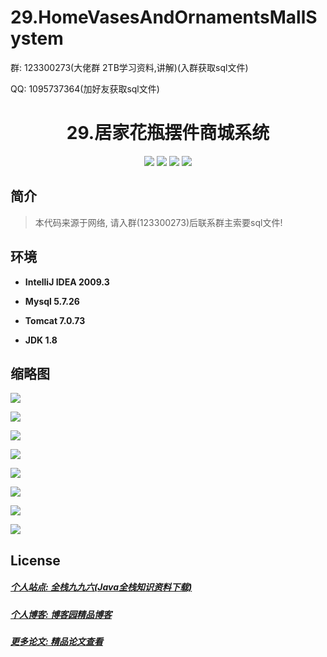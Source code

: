 # 29.HomeVasesAndOrnamentsMallSystem

<p>群: 123300273(大佬群 2TB学习资料,讲解)(入群获取sql文件)</p>
<p>QQ: 1095737364(加好友获取sql文件)</p>

<p><h1 align="center">29.居家花瓶摆件商城系统</h1></p>

<p align="center">
	<img src="https://img.shields.io/badge/jdk-1.8-orange.svg"/>
    <img src="https://img.shields.io/badge/servlet-1.x-lightgrey.svg"/>
    <img src="https://img.shields.io/badge/jsp-1.x-blue.svg"/>
    <img src="https://img.shields.io/badge/jdbc-1.x-blue.svg"/>
</p>

## 简介

> 本代码来源于网络, 请入群(123300273)后联系群主索要sql文件!
>


## 环境

- <b>IntelliJ IDEA 2009.3</b>

- <b>Mysql 5.7.26</b>

- <b>Tomcat 7.0.73</b>

- <b>JDK 1.8</b>


## 缩略图

![](https://img2020.cnblogs.com/blog/588112/202012/588112-20201222215636265-1962689977.png)

![](https://img2020.cnblogs.com/blog/588112/202012/588112-20201222215648276-1353945218.png)

![](https://img2020.cnblogs.com/blog/588112/202012/588112-20201222215658903-289344080.png)

![](https://img2020.cnblogs.com/blog/588112/202012/588112-20201222215712959-78050518.png)

![](https://img2020.cnblogs.com/blog/588112/202012/588112-20201222215725224-1029273947.png)

![](https://img2020.cnblogs.com/blog/588112/202012/588112-20201222215736457-1339838803.png)

![](https://img2020.cnblogs.com/blog/588112/202012/588112-20201222215744804-1532326765.png)

![](https://img2020.cnblogs.com/blog/588112/202012/588112-20201222215752064-1654419145.png)

## License

##### [个人站点: 全栈九九六(Java全栈知识资料下载)](https://www.blog996.com/)
##### [个人博客: 博客园精品博客](https://www.cnblogs.com/yysbolg/)
##### [更多论文: 精品论文查看](https://www.cnblogs.com/yysbolg/category/1886262.html)